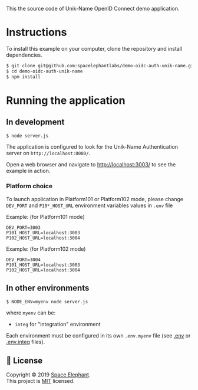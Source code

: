 This the source code of Unik-Name OpenID Connect demo application.

# Instructions

To install this example on your computer, clone the repository and install
dependencies.

```bash
$ git clone git@github.com:spacelephantlabs/demo-oidc-auth-unik-name.git
$ cd demo-oidc-auth-unik-name
$ npm install
```

# Running the application

## In development

```bash
$ node server.js
```

The application is configured to look for the Unik-Name Authentication server on `http://localhost:8080/`.

Open a web browser and navigate to [http://localhost:3003/](http://127.0.0.1:3003/)
to see the example in action.

### Platform choice
To launch application in Platform101 or Platform102 mode, please change `DEV_PORT` and `P10*_HOST_URL` environment variables values in `.env` file

Example: (for Platform101 mode)
```
DEV_PORT=3003
P101_HOST_URL=localhost:3003
P102_HOST_URL=localhost:3004
```

Example: (for Platform102 mode)
```
DEV_PORT=3004
P101_HOST_URL=localhost:3003
P102_HOST_URL=localhost:3004
```

## In other environments

```bash
$ NODE_ENV=myenv node server.js
```

where `myenv` can be:
- `integ` for "integration" environment

Each environment must be configured in its own `.env.myenv` file (see [.env](.env) or [.env.integ](.env.integ) files).

## 📝 License

Copyright © 2019 [Space Elephant](https://github.com/spacelephant).<br />
This project is [MIT](LICENSE) licensed.
